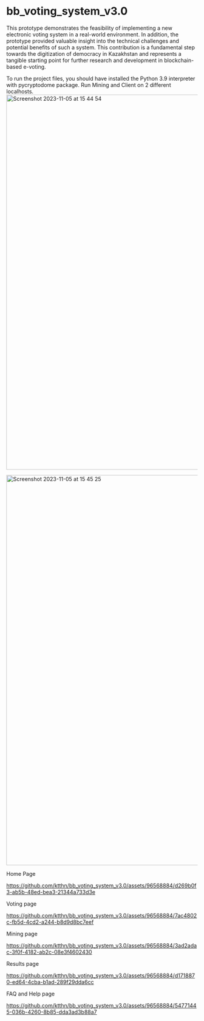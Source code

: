 # bb_voting_system_v3.0

This prototype demonstrates the feasibility of implementing a new electronic voting system in a real-world environment. 
In addition, the prototype provided valuable insight into the technical challenges and potential benefits of such a system. 
This contribution is a fundamental step towards the digitization of democracy in Kazakhstan 
and represents a tangible starting point for further research and development in blockchain-based e-voting.

To run the project files, you should have installed the Python 3.9 interpreter with pycryptodome package.
Run Mining and Client on 2 different localhosts.
<img width="988" alt="Screenshot 2023-11-05 at 15 44 54" src="https://github.com/ktthn/bb_voting_system_v3.0/assets/96568884/5f1658d3-93a3-4afd-b006-28823166c2e4">

<img width="1028" alt="Screenshot 2023-11-05 at 15 45 25" src="https://github.com/ktthn/bb_voting_system_v3.0/assets/96568884/98a0c730-f858-4ea8-9647-ea4555997ce6">


Home Page

https://github.com/ktthn/bb_voting_system_v3.0/assets/96568884/d269b0f3-ab5b-48ed-bea3-21344a733d3e

Voting page

https://github.com/ktthn/bb_voting_system_v3.0/assets/96568884/7ac4802c-fb5d-4cd2-a244-b8d9d8bc7eef


Mining page

https://github.com/ktthn/bb_voting_system_v3.0/assets/96568884/3ad2adac-3f0f-4182-ab2c-08e3f4602430

Results page

https://github.com/ktthn/bb_voting_system_v3.0/assets/96568884/d1718870-ed64-4cba-b1ad-289f29dda6cc

FAQ and Help page

https://github.com/ktthn/bb_voting_system_v3.0/assets/96568884/54771445-036b-4260-8b85-dda3ad3b88a7



